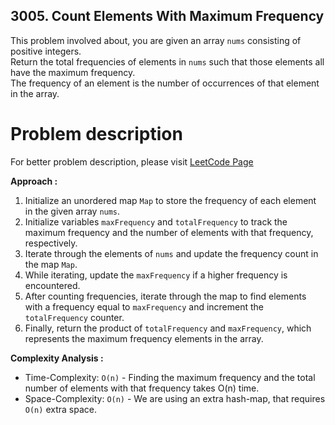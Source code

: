 ## 3005. Count Elements With Maximum Frequency

This problem involved about, you are given an array `nums` consisting of positive integers.<br/>
Return the total frequencies of elements in `nums` such that those elements all have the maximum frequency.<br/>
The frequency of an element is the number of occurrences of that element in the array.

# Problem description

For better problem description, please visit [LeetCode Page](https://leetcode.com/problems/count-elements-with-maximum-frequency/description)

**Approach :**<br/>

1. Initialize an unordered map `Map` to store the frequency of each element in the given array `nums`.
2. Initialize variables `maxFrequency` and `totalFrequency` to track the maximum frequency and the number of elements with that frequency, respectively.
3. Iterate through the elements of `nums` and update the frequency count in the map `Map`.
4. While iterating, update the `maxFrequency` if a higher frequency is encountered.
5. After counting frequencies, iterate through the map to find elements with a frequency equal to `maxFrequency` and increment the `totalFrequency` counter.
6. Finally, return the product of `totalFrequency` and `maxFrequency`, which represents the maximum frequency elements in the array.

**Complexity Analysis :**<br/>

-   Time-Complexity: `O(n)` - Finding the maximum frequency and the total number of elements with that frequency takes O(n) time.
-   Space-Complexity: `O(n)` - We are using an extra hash-map, that requires `O(n)` extra space.
